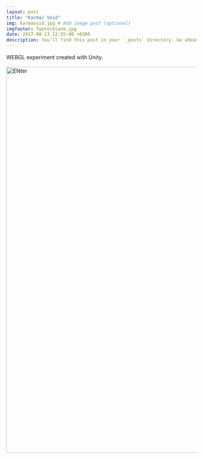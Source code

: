```yaml
---
layout: post
title: "Karma/ Void"
img: karmavoid.jpg # Add image post (optional)
imgfooter: footerblank.jpg
date: 2017-08-13 12:55:00 +0300
description: You’ll find this post in your `_posts` directory. Go ahead and edit it and re-build the site to see your changes. # Add post description (optional)
---
```

WEBGL experiment created with Unity.
<br>
<br>
<a href="http://taniagonzaga.github.io/karmavoid/"><img border="0" alt="ENter" target="_blank" img src="../assets/img/karmavoid2.png" width="1020">
    
